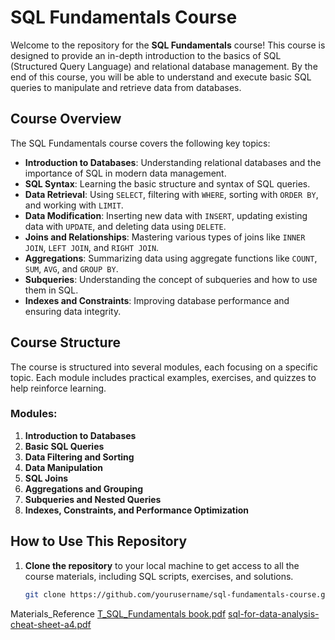# SQL Fundamentals Course

Welcome to the repository for the **SQL Fundamentals** course! This course is designed to provide an in-depth introduction to the basics of SQL (Structured Query Language) and relational database management. By the end of this course, you will be able to understand and execute basic SQL queries to manipulate and retrieve data from databases.

## Course Overview

The SQL Fundamentals course covers the following key topics:

- **Introduction to Databases**: Understanding relational databases and the importance of SQL in modern data management.
- **SQL Syntax**: Learning the basic structure and syntax of SQL queries.
- **Data Retrieval**: Using `SELECT`, filtering with `WHERE`, sorting with `ORDER BY`, and working with `LIMIT`.
- **Data Modification**: Inserting new data with `INSERT`, updating existing data with `UPDATE`, and deleting data using `DELETE`.
- **Joins and Relationships**: Mastering various types of joins like `INNER JOIN`, `LEFT JOIN`, and `RIGHT JOIN`.
- **Aggregations**: Summarizing data using aggregate functions like `COUNT`, `SUM`, `AVG`, and `GROUP BY`.
- **Subqueries**: Understanding the concept of subqueries and how to use them in SQL.
- **Indexes and Constraints**: Improving database performance and ensuring data integrity.

## Course Structure

The course is structured into several modules, each focusing on a specific topic. Each module includes practical examples, exercises, and quizzes to help reinforce learning.

### Modules:
1. **Introduction to Databases**
2. **Basic SQL Queries**
3. **Data Filtering and Sorting**
4. **Data Manipulation**
5. **SQL Joins**
6. **Aggregations and Grouping**
7. **Subqueries and Nested Queries**
8. **Indexes, Constraints, and Performance Optimization**

## How to Use This Repository


1. **Clone the repository** to your local machine to get access to all the course materials, including SQL scripts, exercises, and solutions.
   
   ```bash
   git clone https://github.com/yourusername/sql-fundamentals-course.git


Materials_Reference
[T_SQL_Fundamentals book.pdf](https://github.com/user-attachments/files/19568932/T_SQL_Fundamentals.book.pdf)
[sql-for-data-analysis-cheat-sheet-a4.pdf](https://github.com/user-attachments/files/19568948/sql-for-data-analysis-cheat-sheet-a4.pdf)
